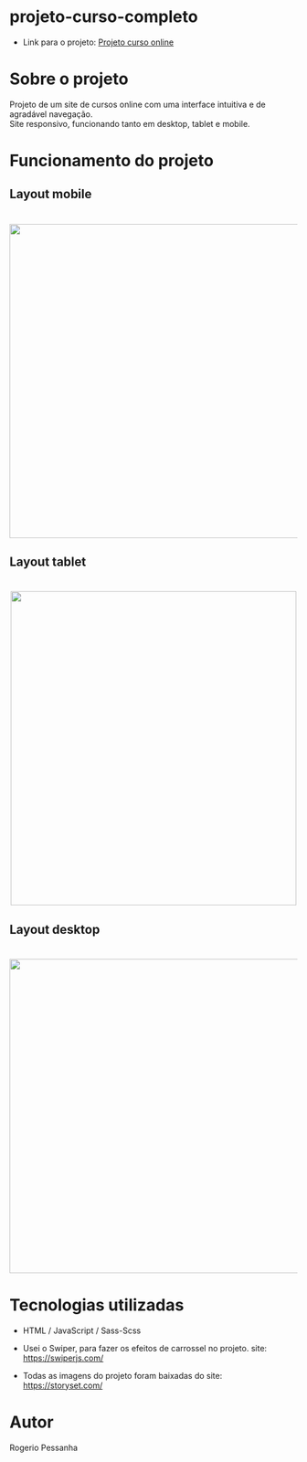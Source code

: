 # projeto-curso-completo

- Link para o projeto: [Projeto curso online](https://rogeriopessanha.github.io/projeto-curso-completo/)

# Sobre o projeto

Projeto de um site de cursos online com uma interface intuitiva e de agradável navegação.</br>
Site responsivo, funcionando tanto em desktop, tablet e mobile.

# Funcionamento do projeto


## Layout mobile

<h1 align="center">
  <img  height="550px" src="https://github.com/rogeriopessanha/projeto-curso-completo/blob/main/img/readme-info/responsivo320px.gif" />
</h1>


## Layout tablet

<h1 align="center">
  <img width="500px" height="550px" src="https://github.com/rogeriopessanha/projeto-curso-completo/blob/main/img/readme-info/responsivo768px.gif" />
</h1>


## Layout desktop

<h1 align="center">
  <img width="900px" height="550px" src="https://github.com/rogeriopessanha/projeto-curso-completo/blob/main/img/readme-info/responsivo1024px.gif" />
</h1>


# Tecnologias utilizadas

- HTML / JavaScript / Sass-Scss

- Usei o Swiper, para fazer os efeitos de carrossel no projeto. site: https://swiperjs.com/

- Todas as imagens do projeto foram baixadas do site: https://storyset.com/

# Autor

Rogerio Pessanha
